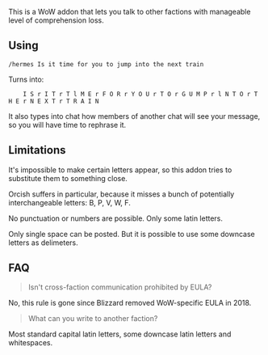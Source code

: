 This is a WoW addon that lets you talk to other factions with manageable level of comprehension loss.

## Using
```
/hermes Is it time for you to jump into the next train
```
Turns into:
```
	I S r I T r T l M E r F O R r Y O U r T O r G U M P r l N T O r T H E r N E X T r T R A I N
```
It also types into chat how members of another chat will see your message, so you will have time to rephrase it.

## Limitations
It's impossible to make certain letters appear, so this addon tries to substitute them to something close.

Orcish suffers in particular, because it misses a bunch of potentially interchangeable letters: B, P, V, W, F.

No punctuation or numbers are possible. Only some latin letters.

Only single space can be posted. But it is possible to use some downcase letters as delimeters.

## FAQ
> Isn't cross-faction communication prohibited by EULA?

No, this rule is gone since Blizzard removed WoW-specific EULA in 2018.

> What can you write to another faction?

Most standard capital latin letters, some downcase latin letters and whitespaces.
